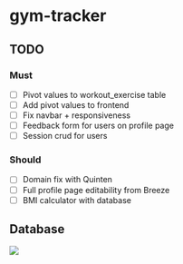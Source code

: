 # gym-tracker

## TODO
### Must
- [ ] Pivot values to workout_exercise table
- [ ] Add pivot values to frontend
- [ ] Fix navbar + responsiveness
- [ ] Feedback form for users on profile page
- [ ] Session crud for users
### Should
- [ ] Domain fix with Quinten
- [ ] Full profile page editability from Breeze
- [ ] BMI calculator with database

## Database

[![](https://mermaid.ink/img/pako:eNqtVdFu2jAU_RXLzwQRBjHL60YlVHVMpNWmCSly40uwmtiR7awwyL_PSdqEAC3aqJ_ie8-5PufasXc4kgywj0F95TRWNF0KZMdDMF0EaL93HLlDP-aL2_nDfYB8tMRrqu-o2C7xGWAwDYLZ_NtZYFOkWzSc_pwuvsws85U0F3DEOcAU0nH2e_QeqRFRLmSxHfWPkEgR63t5Ft1aaJZ8e4EWckHUYaN29aQcjzzmwiDO0PfbNqqN4iJGgqZwEoSU8qSNMmrA8BTqePgbFF9xYCE1J8yMav0sFTtDjhTYzy6rSeYZ6ySLVzdNUy8aWkkFPBYzdiMVyjWo0AJuLjm-Ul67FVc1PM11lEAYK5lnbdLAxiAGOlI8M1yKNlOWj2giFQcdZtZqykVu4KO7Hr5nz27zk8zNcZdfsrABFXENx-krhTV_0fXHoQN4w8zHqG1_4FPVGrS2W_uPXayZRncjCrKjyLN1uD6QXMlluaLd4_TfNnEPp6DsrcDszV6ZW2KzBnvCcXk1MaqeyoupsDiaGxlsRYT9FU009HBd7uUxaKIZFb-ktHOjcjsFxo1Ud_XTUb0gFQT7O7zBvjvw-p4d7ngy9AghY6-Ht9h3hoNJf-INvNGIuJ9GNkmKHv5TlXX7IzIZWwrxxi4hn71h8ReqpwBD?type=png)](https://mermaid.live/edit#pako:eNqtVdFu2jAU_RXLzwQRBjHL60YlVHVMpNWmCSly40uwmtiR7awwyL_PSdqEAC3aqJ_ie8-5PufasXc4kgywj0F95TRWNF0KZMdDMF0EaL93HLlDP-aL2_nDfYB8tMRrqu-o2C7xGWAwDYLZ_NtZYFOkWzSc_pwuvsws85U0F3DEOcAU0nH2e_QeqRFRLmSxHfWPkEgR63t5Ft1aaJZ8e4EWckHUYaN29aQcjzzmwiDO0PfbNqqN4iJGgqZwEoSU8qSNMmrA8BTqePgbFF9xYCE1J8yMav0sFTtDjhTYzy6rSeYZ6ySLVzdNUy8aWkkFPBYzdiMVyjWo0AJuLjm-Ul67FVc1PM11lEAYK5lnbdLAxiAGOlI8M1yKNlOWj2giFQcdZtZqykVu4KO7Hr5nz27zk8zNcZdfsrABFXENx-krhTV_0fXHoQN4w8zHqG1_4FPVGrS2W_uPXayZRncjCrKjyLN1uD6QXMlluaLd4_TfNnEPp6DsrcDszV6ZW2KzBnvCcXk1MaqeyoupsDiaGxlsRYT9FU009HBd7uUxaKIZFb-ktHOjcjsFxo1Ud_XTUb0gFQT7O7zBvjvw-p4d7ngy9AghY6-Ht9h3hoNJf-INvNGIuJ9GNkmKHv5TlXX7IzIZWwrxxi4hn71h8ReqpwBD)

